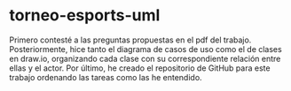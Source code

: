 # torneo-esports-uml

Primero contesté a las preguntas propuestas en el pdf del trabajo.
Posteriormente, hice tanto el diagrama de casos de uso como el de clases en draw.io, organizando cada clase con su correspondiente relación entre ellas y el actor.
Por último, he creado el repositorio de GitHub para este trabajo ordenando las tareas como las he entendido.
